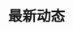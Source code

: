 ---
title: 最新动态
# News
news:
  - title: 学而思九章大模型加入测评
    date: 2024/02/26
    link: /news
  
  - title: 智谱GLM4大模型加入测评
    date: 2024/02/22
    link: /news
  
  - title: 讯飞星火V3.5大模型加入测评
    date: 2024/02/05
    link: /news
  
  - title: 文心一言4.0大模型加入测评
    date: 2024/02/05
    link: /news
  
  - title: MathEval大模型数学能力测评官网上线
    date: 2023/11/01
    link: /news
---